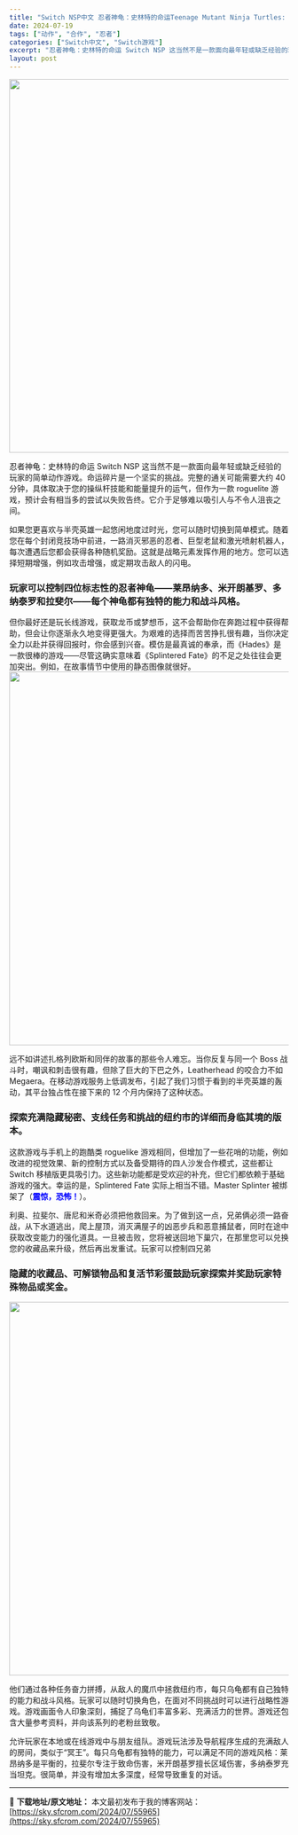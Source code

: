 ```yaml
---
title: "Switch NSP中文 忍者神龟：史林特的命运Teenage Mutant Ninja Turtles: Splintered Fate 1.6G"
date: 2024-07-19
tags: ["动作", "合作", "忍者"]
categories: ["Switch中文", "Switch游戏"]
excerpt: "忍者神龟：史林特的命运 Switch NSP 这当然不是一款面向最年轻或缺乏经验的玩家的简单动作游戏。命运碎片是一个坚实的挑战。完整的通关可能需要大约 40 分钟，具体取决于您的操纵杆技能和能量提升的运气，但作为一款 roguelite 游戏，预计会有相当多的尝试以失败告终。它介于足够难以吸引人与不&hellip;"
layout: post
---
```


<img class="aligncenter size-full wp-image-55966" src="https://sky.sfcrom.com/wp-content/uploads/2024/07/2024071909410377.webp" alt="" width="1200" height="674" />

忍者神龟：史林特的命运 Switch NSP 这当然不是一款面向最年轻或缺乏经验的玩家的简单动作游戏。命运碎片是一个坚实的挑战。完整的通关可能需要大约 40 分钟，具体取决于您的操纵杆技能和能量提升的运气，但作为一款 roguelite 游戏，预计会有相当多的尝试以失败告终。它介于足够难以吸引人与不令人沮丧之间。

如果您更喜欢与半壳英雄一起悠闲地度过时光，您可以随时切换到简单模式。随着您在每个封闭竞技场中前进，一路消灭邪恶的忍者、巨型老鼠和激光喷射机器人，每次遭遇后您都会获得各种随机奖励。这就是战略元素发挥作用的地方。您可以选择短期增强，例如攻击增强，或定期攻击敌人的闪电。
<h3>玩家可以控制四位标志性的忍者神龟——莱昂纳多、米开朗基罗、多纳泰罗和拉斐尔——每个神龟都有独特的能力和战斗风格。</h3>
但你最好还是玩长线游戏，获取龙币或梦想币，这不会帮助你在奔跑过程中获得帮助，但会让你逐渐永久地变得更强大。为艰难的选择而苦苦挣扎很有趣，当你决定全力以赴并获得回报时，你会感到兴奋。模仿是最真诚的奉承，而《Hades》是一款很棒的游戏——尽管这确实意味着《Splintered Fate》的不足之处往往会更加突出。例如，在故事情节中使用的静态图像就很好。

<img class="aligncenter size-full wp-image-55967" src="https://sky.sfcrom.com/wp-content/uploads/2024/07/2024071909410471.webp" alt="" width="1200" height="674" />

远不如讲述扎格列欧斯和同伴的故事的那些令人难忘。当你反复与同一个 Boss 战斗时，嘲讽和刺击很有趣，但除了巨大的下巴之外，Leatherhead 的咬合力不如 Megaera。在移动游戏服务上低调发布，引起了我们习惯于看到的半壳英雄的轰动，其平台独占性在接下来的 12 个月内保持了这种状态。
<h3>探索充满隐藏秘密、支线任务和挑战的纽约市的详细而身临其境的版本。</h3>
这款游戏与手机上的跑酷类 roguelike 游戏相同，但增加了一些花哨的功能，例如改进的视觉效果、新的控制方式以及备受期待的四人沙发合作模式，这些都让 Switch 移植版更具吸引力。这些新功能都是受欢迎的补充，但它们都依赖于基础游戏的强大。幸运的是，Splintered Fate 实际上相当不错。Master Splinter 被绑架了（<strong><span style="color: #0000ff;">震惊，恐怖！</span></strong>）。

利奥、拉斐尔、唐尼和米奇必须把他救回来。为了做到这一点，兄弟俩必须一路奋战，从下水道逃出，爬上屋顶，消灭满屋子的凶恶步兵和恶意捕鼠者，同时在途中获取改变能力的强化道具。一旦被击败，您将被送回地下巢穴，在那里您可以兑换您的收藏品来升级，然后再出发重试。玩家可以控制四兄弟
<h3>隐藏的收藏品、可解锁物品和复活节彩蛋鼓励玩家探索并奖励玩家特殊物品或奖金。</h3>
<img class="aligncenter size-full wp-image-55968" src="https://sky.sfcrom.com/wp-content/uploads/2024/07/2024071909410416.webp" alt="" width="1200" height="674" />

他们通过各种任务奋力拼搏，从敌人的魔爪中拯救纽约市，每只乌龟都有自己独特的能力和战斗风格。玩家可以随时切换角色，在面对不同挑战时可以进行战略性游戏。游戏画面令人印象深刻，捕捉了乌龟们丰富多彩、充满活力的世界。游戏还包含大量参考资料，并向该系列的老粉丝致敬。

允许玩家在本地或在线游戏中与朋友组队。游戏玩法涉及导航程序生成的充满敌人的房间，类似于“冥王”。每只乌龟都有独特的能力，可以满足不同的游戏风格：莱昂纳多是平衡的，拉斐尔专注于致命伤害，米开朗基罗擅长区域伤害，多纳泰罗充当坦克。​ 很简单，并没有增加太多深度，经常导致重复的对话。

---
📖 **下载地址/原文地址：** 本文最初发布于我的博客网站：[https://sky.sfcrom.com/2024/07/55965](https://sky.sfcrom.com/2024/07/55965)
